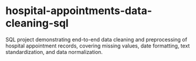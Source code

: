 # hospital-appointments-data-cleaning-sql
SQL project demonstrating end-to-end data cleaning and preprocessing of hospital appointment records, covering missing values, date formatting, text standardization, and data normalization.
